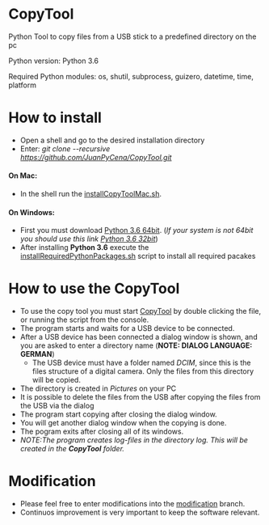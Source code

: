 # CopyTool
Python Tool to copy files from a USB stick to a predefined directory on the pc

Python version:
Python 3.6

Required Python modules:
os, shutil, subprocess, guizero, datetime, time, platform  


# How to install
* Open a shell and go to the desired installation directory
* Enter: *git clone --recursive https://github.com/JuanPyCena/CopyTool.git*

#### On Mac:
* In the shell run the [installCopyToolMac.sh](installCopyToolMac.sh).

#### On Windows:
* First you must download [Python 3.6 64bit](https://www.python.org/ftp/python/3.6.0/python-3.6.0-amd64.exe). (_If your system is not 64bit you should use this link [Python 3.6 32bit](https://www.python.org/ftp/python/3.6.0/python-3.6.0.exe)_)
* After installing **Python 3.6** execute the [installRequiredPythonPackages.sh](installRequiredPythonPackages.sh) script to install all required pacakes

# How to use the CopyTool

* To use the copy tool you must start [CopyTool](CopyTool.py) by double clicking the file, or running the script from the console.
* The program starts and waits for a USB device to be connected.
* After a USB device has been connected a dialog window is shown, and you are asked to enter a directory name (**NOTE: DIALOG LANGUAGE: GERMAN**)
  * The USB device must have a folder named _DCIM_, since this is the files structure of a digital camera. 
  Only the files from this directory will be copied.
* The directory is created in _Pictures_ on your PC
* It is possible to delete the files from the USB after copying the files from the USB via the dialog
* The program start copying after closing the dialog window.
* You will get another dialog window when the copying is done.
* The pogram exits after closing all of its windows.
* *NOTE:The program creates *log-files* in the directory *log*. This will be created in the **CopyTool** folder.*

# Modification
* Please feel free to enter modifications into the [modification](https://github.com/JuanPyCena/CopyTool/tree/public_modification_branch) branch.
* Continuos improvement is very important to keep the software relevant.
